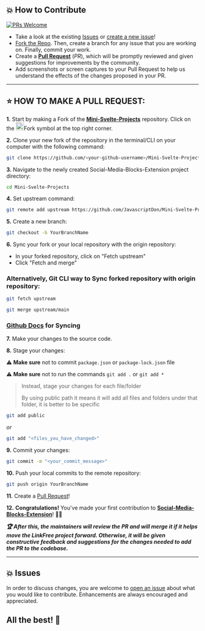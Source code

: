## 💥 How to Contribute

[![PRs Welcome](https://img.shields.io/badge/PRs-welcome-brightgreen.svg?style=flat-square)](https://github.com/JavascriptDon/Mini-Svelte-Projects/pulls)

- Take a look at the existing [Issues](https://github.com/JavascriptDon/Mini-Svelte-Projects/issues) or [create a new issue](https://github.com/JavascriptDon/Mini-Svelte-Projects/issues/new/choose)!
- [Fork the Repo](https://github.com/JavascriptDon/Mini-Svelte-Projects/fork). Then, create a branch for any issue that you are working on. Finally, commit your work.
- Create a **[Pull Request](https://github.com/JavascriptDon/Mini-Svelte-Projects/compare)** (_PR_), which will be promptly reviewed and given suggestions for improvements by the community.
- Add screenshots or screen captures to your Pull Request to help us understand the effects of the changes proposed in your PR.

---

## ⭐ HOW TO MAKE A PULL REQUEST:

**1.** Start by making a Fork of the [**Mini-Svelte-Projects**](https://github.com/JavascriptDon/Mini-Svelte-Projects) repository. Click on the <a href="https://github.com/JavascriptDon/Mini-Svelte-Projects/fork"><img src="https://i.imgur.com/G4z1kEe.png" height="21" width="21"></a>Fork symbol at the top right corner.

**2.** Clone your new fork of the repository in the terminal/CLI on your computer with the following command:

```bash
git clone https://github.com/<your-github-username>/Mini-Svelte-Projects
```

**3.** Navigate to the newly created Social-Media-Blocks-Extension project directory:

```bash
cd Mini-Svelte-Projects
```

**4.** Set upstream command:

```bash
git remote add upstream https://github.com/JavascriptDon/Mini-Svelte-Projects
```

**5.** Create a new branch:

```bash
git checkout -b YourBranchName
```

**6.** Sync your fork or your local repository with the origin repository:

- In your forked repository, click on "Fetch upstream"
- Click "Fetch and merge"

### Alternatively, Git CLI way to Sync forked repository with origin repository:

```bash
git fetch upstream
```

```bash
git merge upstream/main
```

### [Github Docs](https://docs.github.com/en/github/collaborating-with-pull-requests/addressing-merge-conflicts/resolving-a-merge-conflict-on-github) for Syncing

**7.** Make your changes to the source code.

**8.** Stage your changes:

⚠️ **Make sure** not to commit `package.json` or `package-lock.json` file

⚠️ **Make sure** not to run the commands `git add .` or `git add *`

> Instead, stage your changes for each file/folder
>
> By using public path it means it will add all files and folders under that folder, it is better to be specific

```bash
git add public
```

_or_

```bash
git add "<files_you_have_changed>"
```

**9.** Commit your changes:

```bash
git commit -m "<your_commit_message>"
```

**10.** Push your local commits to the remote repository:

```bash
git push origin YourBranchName
```

**11.** Create a [Pull Request](https://help.github.com/en/github/collaborating-with-issues-and-pull-requests/creating-a-pull-request)!

**12.** **Congratulations!** You've made your first contribution to [**Social-Media-Blocks-Extension**](https://github.com/JavascriptDon/Mini-Svelte-Projects/graphs/contributors)! 🙌🏼

**_:trophy: After this, the maintainers will review the PR and will merge it if it helps move the LinkFree project forward. Otherwise, it will be given constructive feedback and suggestions for the changes needed to add the PR to the codebase._**

---

## 💥 Issues

In order to discuss changes, you are welcome to [open an issue](https://github.com/JavascriptDon/Mini-Svelte-Projects/issues/new/choose) about what you would like to contribute. Enhancements are always encouraged and appreciated.

## All the best! 🥇

